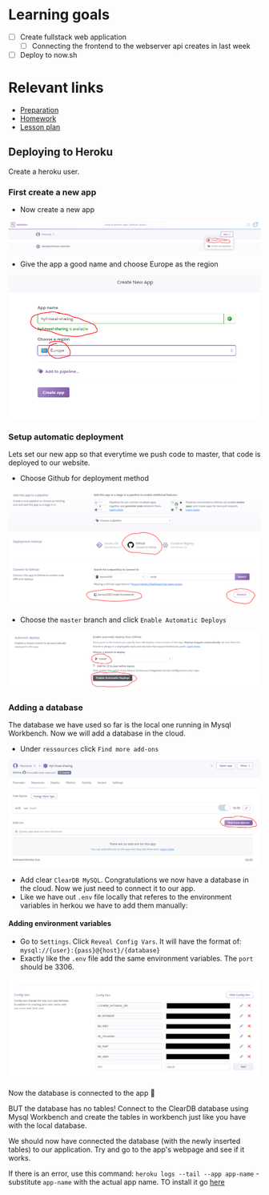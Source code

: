 # Learning goals
- [ ] Create fullstack web application
  - [ ] Connecting the frontend to the webserver api creates in last week
- [ ] Deploy to now.sh

# Relevant links
* [Preparation](preparation.md)
* [Homework](homework.md)
* [Lesson plan](lesson-plan.md)


## Deploying to Heroku
Create a heroku user. 

### First create a new app
- Now create a new app

![step 1](assets/deploy-step-1.PNG)

- Give the app a good name and choose Europe as the region

![step 2](assets/deploy-step-2.PNG)


### Setup automatic deployment

Lets set our new app so that everytime we push code to master, that code is deployed to our website.

-  Choose Github for deployment method

![step 3](assets/deploy-step-3.PNG)

-  Choose the `master` branch and click `Enable Automatic Deploys`

![step 4](assets/deploy-step-4.PNG)

### Adding a database

The database we have used so far is the local one running in Mysql Workbench. Now we will add a database in the cloud. 

- Under `ressources` click `Find more add-ons`

![step 5](assets/deploy-step-5.PNG)

- Add clear `ClearDB MySQL`. Congratulations we now have a database in the cloud. Now we just need to connect it to our app.
- Like we have out `.env` file locally that referes to the environment variables in herkou we have to add them manually:

#### Adding environment variables
- Go to `Settings`. Click `Reveal Config Vars`. It will have the format of: `mysql://{user}:{pass}@{host}/{database}`
- Exactly like the `.env` file add the same environment variables. The `port` should be 3306.

![step 6](assets/deploy-step-6.PNG)

Now the database is connected to the app 🎉

BUT the database has no tables! Connect to the ClearDB database using Mysql Workbench and create the tables in workbench just like you have with the local database. 

We should now have connected the database (with the newly inserted tables) to our application. Try and go to the app's webpage and see if it works. 

If there is an error, use this command:  `heroku logs --tail --app app-name` - substitute `app-name` with the actual app name. TO install it go [here](https://devcenter.heroku.com/articles/heroku-cli)

